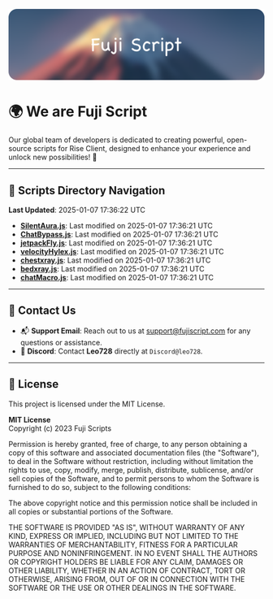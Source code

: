 ![Banner](.github/b.webp)

# 🌍 **We are Fuji Script**

Our global team of developers is dedicated to creating powerful, open-source scripts for Rise Client, designed to enhance your experience and unlock new possibilities! 🌟

---
<!-- SCRIPTS_NAVIGATION_START -->
## 📂 **Scripts Directory Navigation**

**Last Updated**: 2025-01-07 17:36:22 UTC

- **[SilentAura.js](scripts/SilentAura.js)**: Last modified on 2025-01-07 17:36:21 UTC
- **[ChatBypass.js](scripts/ChatBypass.js)**: Last modified on 2025-01-07 17:36:21 UTC
- **[jetpackFly.js](scripts/jetpackFly.js)**: Last modified on 2025-01-07 17:36:21 UTC
- **[velocityHylex.js](scripts/velocityHylex.js)**: Last modified on 2025-01-07 17:36:21 UTC
- **[chestxray.js](scripts/chestxray.js)**: Last modified on 2025-01-07 17:36:21 UTC
- **[bedxray.js](scripts/bedxray.js)**: Last modified on 2025-01-07 17:36:21 UTC
- **[chatMacro.js](scripts/chatMacro.js)**: Last modified on 2025-01-07 17:36:21 UTC

<!-- SCRIPTS_NAVIGATION_END -->

---

## 💬 **Contact Us**  
- 📬 **Support Email**: Reach out to us at [support@fujiscript.com](mailto:support@fujiscript.com) for any questions or assistance.  
- 💬 **Discord**: Contact **Leo728** directly at `Discord@leo728`.

---

## 📜 **License**

This project is licensed under the MIT License.  

**MIT License**  
Copyright (c) 2023 Fuji Scripts  

Permission is hereby granted, free of charge, to any person obtaining a copy of this software and associated documentation files (the "Software"), to deal in the Software without restriction, including without limitation the rights to use, copy, modify, merge, publish, distribute, sublicense, and/or sell copies of the Software, and to permit persons to whom the Software is furnished to do so, subject to the following conditions:  

The above copyright notice and this permission notice shall be included in all copies or substantial portions of the Software.  

THE SOFTWARE IS PROVIDED "AS IS", WITHOUT WARRANTY OF ANY KIND, EXPRESS OR IMPLIED, INCLUDING BUT NOT LIMITED TO THE WARRANTIES OF MERCHANTABILITY, FITNESS FOR A PARTICULAR PURPOSE AND NONINFRINGEMENT. IN NO EVENT SHALL THE AUTHORS OR COPYRIGHT HOLDERS BE LIABLE FOR ANY CLAIM, DAMAGES OR OTHER LIABILITY, WHETHER IN AN ACTION OF CONTRACT, TORT OR OTHERWISE, ARISING FROM, OUT OF OR IN CONNECTION WITH THE SOFTWARE OR THE USE OR OTHER DEALINGS IN THE SOFTWARE.  
